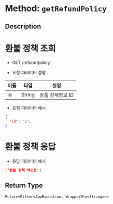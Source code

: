 # Method: `getRefundPolicy`

## Description

# 환불 정책 조회

 - GET /refund/policy

 - 요청 파라미터 설명

  |이름|타입|설명|
  |-|-|-|
  |id|String|상품 상세정보 ID|

 - 요청 파라미터 예시

 ```json
 {
   "id": "1",
 }
 ```
 # 환불 정책 응답

 - 응답 파라미터 예시

 ```json
 ['환불 정책 텍스트']
 ```

## Return Type
`Future<Either<AppException, WrapperDto<String>>>`

